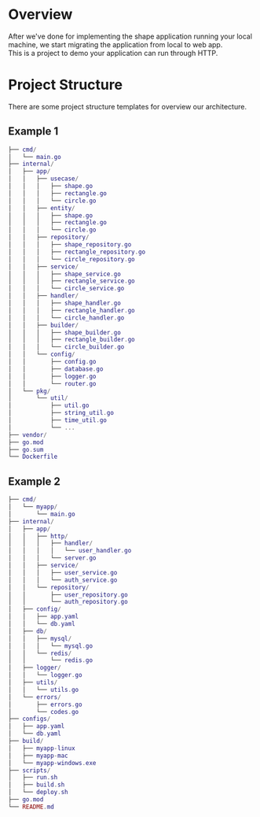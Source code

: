 # Overview
After we've done for implementing the shape application running your local machine, we start migrating the application from local to web app.  
This is a project to demo your application can run through HTTP.
# Project Structure
There are some project structure templates for overview our architecture.

## Example 1
```lua
├── cmd/
│   └── main.go
├── internal/
│   ├── app/
│   │   ├── usecase/
│   │   │   ├── shape.go
│   │   │   ├── rectangle.go
│   │   │   └── circle.go
│   │   ├── entity/
│   │   │   ├── shape.go
│   │   │   ├── rectangle.go
│   │   │   └── circle.go
│   │   ├── repository/
│   │   │   ├── shape_repository.go
│   │   │   ├── rectangle_repository.go
│   │   │   └── circle_repository.go
│   │   ├── service/
│   │   │   ├── shape_service.go
│   │   │   ├── rectangle_service.go
│   │   │   └── circle_service.go
│   │   ├── handler/
│   │   │   ├── shape_handler.go
│   │   │   ├── rectangle_handler.go
│   │   │   └── circle_handler.go
│   │   ├── builder/
│   │   │   ├── shape_builder.go
│   │   │   ├── rectangle_builder.go
│   │   │   └── circle_builder.go
│   │   └── config/
│   │       ├── config.go
│   │       ├── database.go
│   │       ├── logger.go
│   │       └── router.go
│   └── pkg/
│       └── util/
│           ├── util.go
│           ├── string_util.go
│           ├── time_util.go
│           └── ...
├── vendor/
├── go.mod
├── go.sum
└── Dockerfile

```
## Example 2
```lua
├── cmd/
│   └── myapp/
│       └── main.go
├── internal/
│   ├── app/
│   │   ├── http/
│   │   │   ├── handler/
│   │   │   │   └── user_handler.go
│   │   │   └── server.go
│   │   ├── service/
│   │   │   ├── user_service.go
│   │   │   └── auth_service.go
│   │   └── repository/
│   │       ├── user_repository.go
│   │       └── auth_repository.go
│   ├── config/
│   │   ├── app.yaml
│   │   └── db.yaml
│   ├── db/
│   │   ├── mysql/
│   │   │   └── mysql.go
│   │   └── redis/
│   │       └── redis.go
│   ├── logger/
│   │   └── logger.go
│   ├── utils/
│   │   └── utils.go
│   └── errors/
│       ├── errors.go
│       └── codes.go
├── configs/
│   ├── app.yaml
│   └── db.yaml
├── build/
│   ├── myapp-linux
│   ├── myapp-mac
│   └── myapp-windows.exe
├── scripts/
│   ├── run.sh
│   ├── build.sh
│   └── deploy.sh
├── go.mod
└── README.md

```